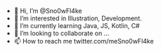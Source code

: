 - 👋 Hi, I’m @Sno0wFl4ke
- 👀 I’m interested in Illustration, Development.
- 🌱 I’m currently learning Java, JS, Kotlin, C#
- 💞️ I’m looking to collaborate on ...
- 📫 How to reach me twitter.com/meSno0wFl4ke

<!---
Sno0wFl4ke/Sno0wFl4ke is a ✨ special ✨ repository because its `README.md` (this file) appears on your GitHub profile.
You can click the Preview link to take a look at your changes.
--->
